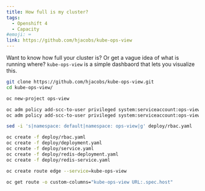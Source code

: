 ```yaml
---
title: How full is my cluster?
tags:
  - Openshift 4
  - Capacity
#emoji: ⌨️
link: https://github.com/hjacobs/kube-ops-view
---
```


Want to know how full your cluster is? Or get a vague idea of what is running where? `kube-ops-view` is a simple dashbaord that lets you visualize this.

```bash
git clone https://github.com/hjacobs/kube-ops-view.git
cd kube-ops-view/

oc new-project ops-view

oc adm policy add-scc-to-user privileged system:serviceaccount:ops-view:kube-ops-view
oc adm policy add-scc-to-user privileged system:serviceaccount:ops-view:default

sed -i 's|namespace: default|namespace: ops-view|g' deploy/rbac.yaml

oc create -f deploy/rbac.yaml
oc create -f deploy/deployment.yaml
oc create -f deploy/service.yaml
oc create -f deploy/redis-deployment.yaml
oc create -f deploy/redis-service.yaml

oc create route edge --service=kube-ops-view

oc get route -o custom-columns="kube-ops-view URL:.spec.host"
```
